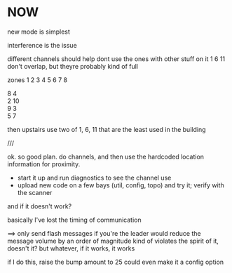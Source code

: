 # NOW

new mode is simplest

interference is the issue

different channels should help
dont use the ones with other stuff on it
1 6 11 don't overlap, but theyre probably kind of full

zones
1 2
3 4
5 6
7 8


 8    4  
 2   10  
 9    3  
 5    7

 then upstairs use two of 1, 6, 11 that are the least used in the building


 ///


 ok. so good plan. do channels, and then use the hardcoded location information for proximity.

- start it up and run diagnostics to see the channel use
- upload new code on a few bays (util, config, topo) and try it; verify with the scanner

 and if it doesn't work?

basically I've lost the timing of communication

==> only send flash messages if you're the leader
would reduce the message volume by an order of magnitude
kind of violates the spirit of it, doesn't it?
but whatever, if it works, it works

if I do this, raise the bump amount to 25
could even make it a config option
